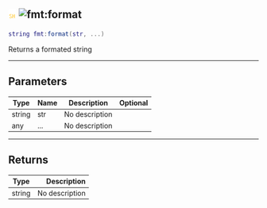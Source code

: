 ## ![shared](../../.gitbook/assets/shared.png) ![fmt](./readme/fmt "mention"):format

```lua
string fmt:format(str, ...)
```

Returns a formated string

------
## Parameters

| Type   | Name | Description | Optional |
| ------ | ---- | ----------- | -------: |
| string | str | No description |  |
| any | ... | No description |  |


------
## Returns

| Type   | Description |
| ------ | ----------: |
| string | No description |

